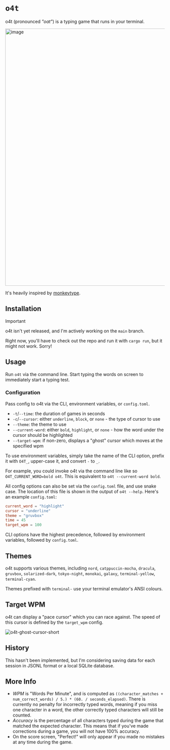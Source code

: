 # `o4t`

o4t (pronounced _"oat"_) is a typing game that runs in your terminal.

<img width="812" alt="image" src="https://github.com/user-attachments/assets/c3e88646-ba5b-4cb3-8d65-fe0ab33d0739" />

It's heavily inspired by [monkeytype](https://monkeytype.com).

## Installation

> [!IMPORTANT]  
> o4t isn't yet released, and I'm actively working on the `main` branch.

Right now, you'll have to check out the repo and run it with `cargo run`, but it might not work. Sorry!

## Usage

Run `o4t` via the command line. Start typing the words on screen to immediately start a typing test.

### Configuration 

Pass config to o4t via the CLI, environment variables, or `config.toml`.

- `-t`/`--time`: the duration of games in seconds
- `-c`/`--cursor`: either `underline`, `block`, or `none` - the type of cursor to use
- `--theme`: the theme to use
- `--current-word`: either `bold`, `highlight`, or `none` - how the word under the cursor should be highlighted
- `--target-wpm`: if non-zero, displays a "ghost" cursor which moves at the specified wpm

To use environment variables, simply take the name of the CLI option, prefix it with `O4T_`, upper-case it, and convert `-` to `_`. 

For example, you could invoke o4t via the command line like so `O4T_CURRENT_WORD=bold o4t`. This is equivalent to `o4t --current-word bold`.

All config options can also be set via the `config.toml` file, and use snake case.
The location of this file is shown in the output of `o4t --help`.
Here's an example `config.toml`:

```toml
current_word = "highlight"
cursor = "underline"
theme = "gruvbox"
time = 45
target_wpm = 100
```

CLI options have the highest precedence, followed by environment variables, followed by `config.toml`.

## Themes

o4t supports various themes, including `nord`, `catppuccin-mocha`, `dracula`, `gruvbox`, `solarized-dark`, `tokyo-night`, `monokai`, `galaxy`, `terminal-yellow`, `terminal-cyan`.

Themes prefixed with `terminal-` use your terminal emulator's ANSI colours.

## Target WPM

o4t can display a "pace cursor" which you can race against. The speed of this cursor is defined by the `target_wpm` config.

![o4t-ghost-cursor-short](https://github.com/user-attachments/assets/bf69167a-4c83-4d70-83a5-8663a1d83ae7)

## History

This hasn't been implemented, but I'm considering saving data for each session in JSONL format or a local SQLite database.

## More Info

- _WPM_ is "Words Per Minute", and is computed as `((character_matches + num_correct_words) / 5.) * (60. / seconds_elapsed)`. There is currently no penalty for incorrectly typed words, meaning if you miss one character in a word, the other correctly typed characters will still be counted.
- _Accuracy_ is the percentage of all characters typed during the game that matched the expected character. This means that if you've made corrections during a game, you will not have 100% accuracy.
- On the score screen, "Perfect!" will only appear if you made no mistakes at any time during the game.
